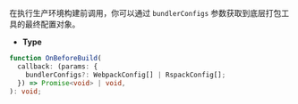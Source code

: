 在执行生产环境构建前调用，你可以通过 `bundlerConfigs` 参数获取到底层打包工具的最终配置对象。

- **Type**

```ts
function OnBeforeBuild(
  callback: (params: {
    bundlerConfigs?: WebpackConfig[] | RspackConfig[];
  }) => Promise<void> | void,
): void;
```
